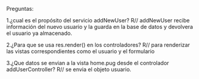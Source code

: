 Preguntas:

1.¿cual es el propósito del servicio addNewUser?
R// addNewUser recibe información del nuevo usuario y la guarda en la base de datos y devolvera el usuario ya almacenado.

2.¿Para que se usa res.render() en los controladores?
R// para renderizar las vistas correspondientes como el usuario y el formulario

3.¿Que datos se envian a la vista home.pug desde el controlador addUserController?
R// se envia el objeto usuario.

